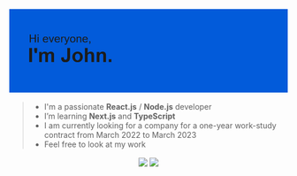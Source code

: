 <img src="header.png">

<!--
**LesCrow/LesCrow** is a ✨ _special_ ✨ repository because its `README.md` (this file) appears on your GitHub profile.
-->

> * I'm a passionate **React.js** / **Node.js** developer
> * I’m  learning **Next.js** and **TypeScript**
> * I am currently looking for a company for a one-year work-study contract from March 2022 to March 2023
> * Feel free to look at my work


<p align="center">
  <img align="center" src="https://github-readme-stats.vercel.app/api?username=LesCrow&theme=transparent"> 
  <img align="center" src= "https://github-readme-stats.vercel.app/api/top-langs/?username=LesCrow&layout=compact&theme=transparent">
</p>

<!-- Here are some ideas to get you started:

- 🔭 I’m currently working on ...

- 👯 I’m looking to collaborate on ...
- 🤔 I’m looking for help with ...
- 💬 Ask me about ...
- 📫 How to reach me: ...
- 😄 Pronouns: ...
- ⚡ Fun fact: ...
-->
